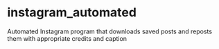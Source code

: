 # instagram_automated
Automated Instagram program that downloads saved posts and reposts them with appropriate credits and caption 
